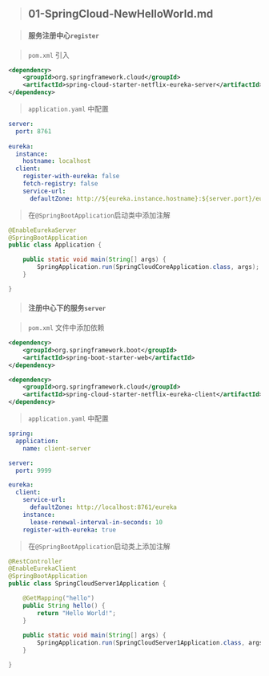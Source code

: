 > ## 01-SpringCloud-NewHelloWorld.md

> #### 服务注册中心`register`

> `pom.xml` 引入

```xml
<dependency>
    <groupId>org.springframework.cloud</groupId>
    <artifactId>spring-cloud-starter-netflix-eureka-server</artifactId>
</dependency>
```

> `application.yaml` 中配置

```yaml
server:
  port: 8761
  
eureka:
  instance:
    hostname: localhost
  client:
    register-with-eureka: false
    fetch-registry: false
    service-url:
      defaultZone: http://${eureka.instance.hostname}:${server.port}/eureka
```

> 在`@SpringBootApplication`启动类中添加注解

```java
@EnableEurekaServer
@SpringBootApplication
public class Application {

	public static void main(String[] args) {
		SpringApplication.run(SpringCloudCoreApplication.class, args);
	}

}
```

> #### 注册中心下的服务`server`

>  `pom.xml` 文件中添加依赖

```xml
<dependency>
    <groupId>org.springframework.boot</groupId>
    <artifactId>spring-boot-starter-web</artifactId>
</dependency>

<dependency>
    <groupId>org.springframework.cloud</groupId>
    <artifactId>spring-cloud-starter-netflix-eureka-client</artifactId>
</dependency>
```

> `application.yaml` 中配置

```yaml
spring:
  application:
    name: client-server

server:
  port: 9999

eureka:
  client:
    service-url:
      defaultZone: http://localhost:8761/eureka
    instance:
      lease-renewal-interval-in-seconds: 10
    register-with-eureka: true
```

> 在`@SpringBootApplication`启动类上添加注解

```java
@RestController
@EnableEurekaClient
@SpringBootApplication
public class SpringCloudServer1Application {

	@GetMapping("hello")
	public String hello() {
		return "Hello World!";
	}
	
	public static void main(String[] args) {
		SpringApplication.run(SpringCloudServer1Application.class, args);
	}

}
```



